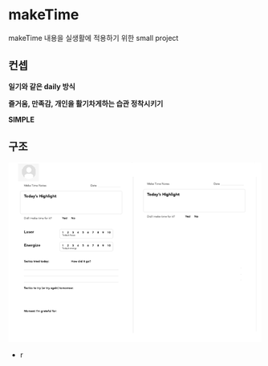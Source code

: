 # makeTime

makeTime 내용을 실생활에 적용하기 위한 small project

## 컨셉

**일기와 같은 daily 방식**  

**즐거움, 만족감, 개인을 활기차게하는 습관 정착시키기**  

**SIMPLE**

## 구조

![Base 골격](https://github.com/bluewow/makeTime/blob/master/assets/layout.png)

- r

<!--stackedit_data:
eyJoaXN0b3J5IjpbLTIxMzAzMjMxMjksMjA4NjE2OTYxMl19
-->